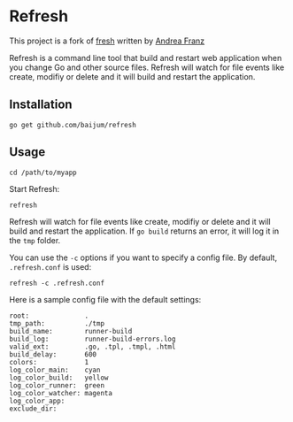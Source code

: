 # Refresh

This project is a fork of [fresh](https://github.com/pilu/fresh)
written by [Andrea Franz](http://gravityblast.com)

Refresh is a command line tool that build and restart web application
when you change Go and other source files.  Refresh will watch for
file events like create, modifiy or delete and it will build and
restart the application.

## Installation

    go get github.com/baijum/refresh

## Usage

    cd /path/to/myapp

Start Refresh:

    refresh

Refresh will watch for file events like create, modifiy or delete and
it will build and restart the application.  If `go build` returns an
error, it will log it in the `tmp` folder.

You can use the `-c` options if you want to specify a config file.  By
default, `.refresh.conf` is used:

    refresh -c .refresh.conf

Here is a sample config file with the default settings:

    root:              .
    tmp_path:          ./tmp
    build_name:        runner-build
    build_log:         runner-build-errors.log
    valid_ext:         .go, .tpl, .tmpl, .html
    build_delay:       600
    colors:            1
    log_color_main:    cyan
    log_color_build:   yellow
    log_color_runner:  green
    log_color_watcher: magenta
    log_color_app:
    exclude_dir:

